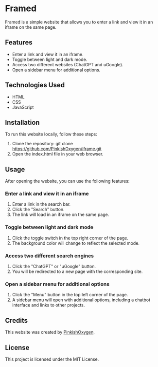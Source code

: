 # Framed

Framed is a simple website that allows you to enter a link and view it in an iframe on the same page.

## Features

* Enter a link and view it in an iframe.
* Toggle between light and dark mode.
* Access two different websites (ChatGPT and uGoogle).
* Open a sidebar menu for additional options.

## Technologies Used

* HTML
* CSS
* JavaScript

## Installation

To run this website locally, follow these steps:

1. Clone the repository: git clone https://github.com/PinkishOxygen/iframe.git
2. Open the index.html file in your web browser.

## Usage

After opening the website, you can use the following features:

### Enter a link and view it in an iframe
1. Enter a link in the search bar.
2. Click the "Search" button.
3. The link will load in an iframe on the same page.
### Toggle between light and dark mode
1. Click the toggle switch in the top right corner of the page.
2. The background color will change to reflect the selected mode.
### Access two different search engines
1. Click the "ChatGPT" or "uGoogle" button.
2. You will be redirected to a new page with the corresponding site.
### Open a sidebar menu for additional options
1. Click the "Menu" button in the top left corner of the page.
2. A sidebar menu will open with additional options, including a chatbot interface and links to other projects.

## Credits

This website was created by [PinkishOxygen](https://github.com/PinkishOxygen).

## License

This project is licensed under the MIT License.
